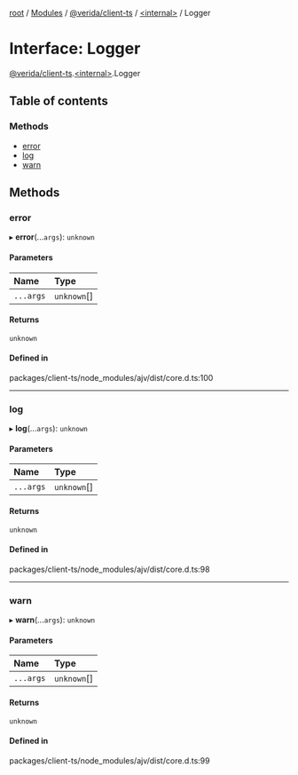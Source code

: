 [root](../README.md) / [Modules](../modules.md) / [@verida/client-ts](../modules/verida_client_ts.md) / [<internal\>](../modules/verida_client_ts._internal_.md) / Logger

# Interface: Logger

[@verida/client-ts](../modules/verida_client_ts.md).[<internal\>](../modules/verida_client_ts._internal_.md).Logger

## Table of contents

### Methods

- [error](verida_client_ts._internal_.Logger.md#error)
- [log](verida_client_ts._internal_.Logger.md#log)
- [warn](verida_client_ts._internal_.Logger.md#warn)

## Methods

### error

▸ **error**(...`args`): `unknown`

#### Parameters

| Name | Type |
| :------ | :------ |
| `...args` | `unknown`[] |

#### Returns

`unknown`

#### Defined in

packages/client-ts/node_modules/ajv/dist/core.d.ts:100

___

### log

▸ **log**(...`args`): `unknown`

#### Parameters

| Name | Type |
| :------ | :------ |
| `...args` | `unknown`[] |

#### Returns

`unknown`

#### Defined in

packages/client-ts/node_modules/ajv/dist/core.d.ts:98

___

### warn

▸ **warn**(...`args`): `unknown`

#### Parameters

| Name | Type |
| :------ | :------ |
| `...args` | `unknown`[] |

#### Returns

`unknown`

#### Defined in

packages/client-ts/node_modules/ajv/dist/core.d.ts:99
